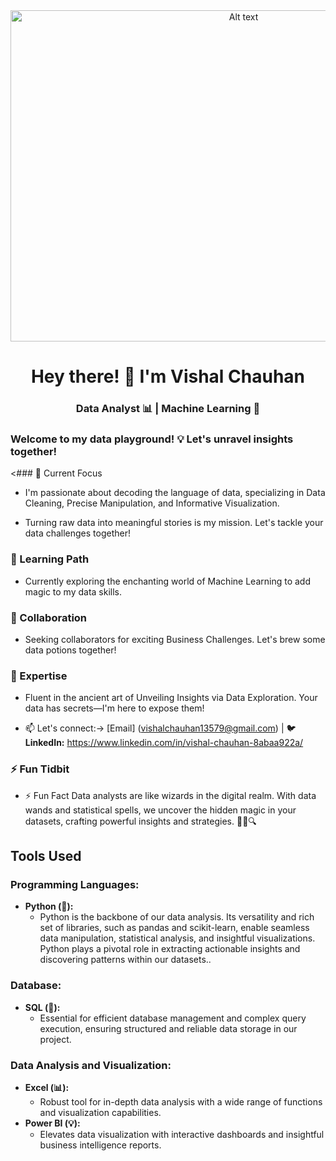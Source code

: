 <!-- Header Image -->
<div align="center">
  <img src="https://media.tenor.com/RWG3yLsLjAQAAAAC/evacomics-kelvin.gif" alt="Alt text" width="730" height="530"/>
</div>

<!-- Introduction -->
<h1 align="center">Hey there! 👋 I'm Vishal Chauhan </h1>


<h3 align="center">Data Analyst 📊 | Machine Learning 🤖</h3>



<h3 align="left">Welcome to my data playground! 💡 Let's unravel insights together!</h3>

<### 🚀 Current Focus
- I'm passionate about decoding the language of data, specializing in Data Cleaning, Precise Manipulation, and Informative Visualization.

- Turning raw data into meaningful stories is my mission. Let's tackle your data challenges together!

### 🌱 Learning Path
- Currently exploring the enchanting world of Machine Learning to add magic to my data skills.

### 👯 Collaboration
- Seeking collaborators for exciting Business Challenges. Let's brew some data potions together!

### 💬 Expertise
- Fluent in the ancient art of Unveiling Insights via Data Exploration. Your data has secrets—I'm here to expose them!

<!-- 📫 Contact Information -->
- 📫 Let's connect:->
 [Email] (vishalchauhan13579@gmail.com) | 🐦
  **LinkedIn:** https://www.linkedin.com/in/vishal-chauhan-8abaa922a/
### ⚡ Fun Tidbit
- ⚡ Fun Fact Data analysts are like wizards in the digital realm. With data wands and statistical spells, we uncover the hidden magic in your datasets, crafting powerful insights and strategies. 🔮✨🔍


## Tools Used

### Programming Languages:
- **Python (🐍):**
  - Python is the backbone of our data analysis. Its versatility and rich set of libraries, such as pandas and scikit-learn, enable seamless data manipulation, statistical analysis, and insightful visualizations. Python plays a pivotal role in extracting actionable insights and discovering patterns within our datasets..

### Database:
- **SQL (🐘):**
  -  Essential for efficient database management and complex query execution, ensuring structured and reliable data storage in our project.

### Data Analysis and Visualization:
- **Excel (📊):**
  - Robust tool for in-depth data analysis with a wide range of functions and visualization capabilities.
- **Power BI (💡):**
  - Elevates data visualization with interactive dashboards and insightful business intelligence reports.
